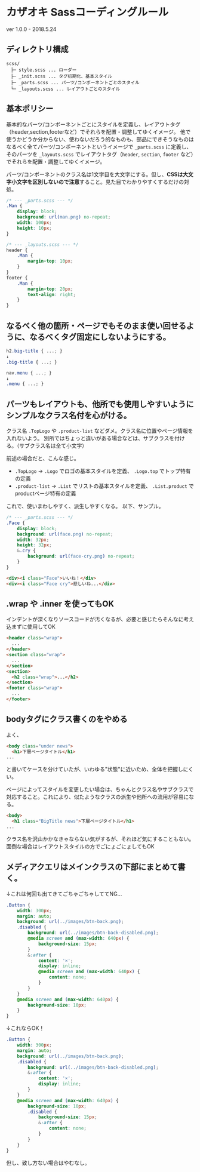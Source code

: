 
# カザオキ Sassコーディングルール

ver 1.0.0 - 2018.5.24

## ディレクトリ構成

```
scss/
　├─ style.scss ... ローダー
　├─ _init.scss ... タグ初期化、基本スタイル
　├─ _parts.scss ... パーツ/コンポーネントごとのスタイル
　└─ _layouts.scss ... レイアウトごとのスタイル
```

## 基本ポリシー
基本的なパーツ/コンポーネントごとにスタイルを定義し、レイアウトタグ（header,section,footerなど）でそれらを配置・調整してゆくイメージ。
他で使うかどうか分からない、使わないだろう的なものも、部品にできそうなものはなるべく全てパーツ/コンポーネントというイメージで `_parts.scss` に定義し、そのパーツを `_layouts.scss` でレイアウトタグ（`header`, `section`, `footer` など）でそれらを配置・調整してゆくイメージ。

パーツ/コンポーネントのクラス名は1文字目を大文字にする。但し、**CSSは大文字小文字を区別しないので注意**すること。見た目でわかりやすくするだけの対処。

```scss
/* --- _parts.scss --- */
.Man {
	display: block;
	background: url(man.png) no-repeat;
	width: 100px;
	height: 10px;
}

/* --- _layouts.scss --- */
header {
	.Man {
		margin-top: 10px;
	}
}
footer {
	.Man {
		margin-top: 20px;
		text-align: right;
	}
}
```

## なるべく他の箇所・ページでもそのまま使い回せるように、なるべくタグ固定にしないようにする。

```scss
h2.big-title { ...; }
↓
.big-title { ...; }

nav.menu { ...; }
↓
.menu { ...; }
```

## パーツもレイアウトも、他所でも使用しやすいようにシンプルなクラス名付を心がける。

クラス名 `.TopLogo` や `.product-list` などダメ。クラス名に位置やページ情報を入れないよう。
別所ではちょっと違いがある場合などは、サブクラスを付ける。（サブクラス名は全て小文字）

前述の場合だと、こんな感じ。
- `.TopLogo` → `.Logo` でロゴの基本スタイルを定義、 `.Logo.top` でトップ特有の定義
- `.product-list` → `.List` でリストの基本スタイルを定義、 `.List.product` でproductページ特有の定義

これで、使いまわしやすく、派生しやすくなる。
以下、サンプル。

```scss
/* --- _parts.scss --- */
.Face {
	display: block;
	background: url(face.png) no-repeat;
	width: 32px;
	height: 32px;
	&.cry {
		background: url(face-cry.png) no-repeat;
	}
}
```
```html
<div><i class="Face">いいね！</div>
<div><i class="Face cry">悲しいね...</div>
```

## .wrap や .inner を使ってもOK

インデントが深くなりソースコードが汚くなるが、必要と感じたらそんなに考え込まずに使用してOK

```html
<header class="wrap">
  ...
</header>
<section class="wrap">
  ...
</section>
<section>
  <h2 class="wrap">...</h2>
</section>
<footer class="wrap">
  ...
</footer>
```

## bodyタグにクラス書くのをやめる

よく、
```html
<body class="under news">
  <h1>下層ページタイトル</h1>
...
```
と書いてケースを分けていたが、いわゆる"状態"に近いため、全体を把握しにくい。

ページによってスタイルを変更したい場合は、ちゃんとクラス名やサブクラスで対応すること。これにより、似たようなクラスの派生や他所への流用が容易になる。

```html
<body>
  <h1 class="BigTitle news">下層ページタイトル</h1>
...
```

クラス名を沢山かかなきゃならない気がするが、それほど気にすることもない。  
面倒な場合はレイアウトスタイルの方でごにょごにょしてもOK


## メディアクエリはメインクラスの下部にまとめて書く。

↓これは何回も出てきてごちゃごちゃしててNG...

```scss
.Button {
	width: 300px;
	margin: auto;
	background: url(../images/btn-back.png);
	.disabled {
		background: url(../images/btn-back-disabled.png);
		@media screen and (max-width: 640px) {
			background-size: 15px;
		}
		&:after {
			content: '×';
			display: inline;
			@media screen and (max-width: 640px) {
				content: none;
			}
		}
	}
	@media screen and (max-width: 640px) {
		background-size: 10px;
	}
}
```

↓これならOK！


```scss
.Button {
	width: 300px;
	margin: auto;
	background: url(../images/btn-back.png);
	.disabled {
		background: url(../images/btn-back-disabled.png);
		&:after {
			content: '×';
			display: inline;
		}
	}
	@media screen and (max-width: 640px) {
		background-size: 10px;
		.disabled {
			background-size: 15px;
			&:after {
				content: none;
			}
		}
	}
}
```

但し、致し方ない場合はやむなし。
